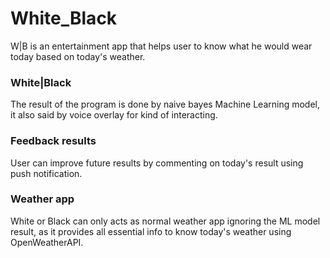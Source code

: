 # White_Black
W|B is an entertainment app that helps user to know what he would wear today based on today's weather.
### White|Black
  The result of the program is done by naive bayes Machine Learning model, it also said by voice overlay for kind of interacting.
### Feedback results
  User can improve future results by commenting on today's result using push notification.
### Weather app
  White or Black can only acts as normal weather app ignoring the ML model result, as it provides all essential info to know today's weather using OpenWeatherAPI.
